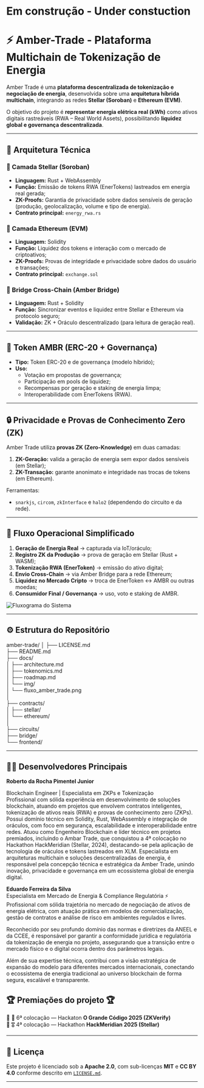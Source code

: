 # Em construção - Under constuction

# ⚡ Amber-Trade - Plataforma Multichain de Tokenização de Energia

Amber Trade é uma **plataforma descentralizada de tokenização e negociação de energia**, desenvolvida sobre uma **arquitetura híbrida multichain**, integrando as redes **Stellar (Soroban)** e **Ethereum (EVM)**.

O objetivo do projeto é **representar energia elétrica real (kWh)** como ativos digitais rastreáveis (RWA – Real World Assets), possibilitando **liquidez global e governança descentralizada**.

---

## 🧩 Arquitetura Técnica

### 🔹 Camada Stellar (Soroban)
- **Linguagem:** Rust + WebAssembly
- **Função:** Emissão de tokens RWA (EnerTokens) lastreados em energia real gerada;
- **ZK-Proofs:** Garantia de privacidade sobre dados sensíveis de geração (produção, geolocalização, volume e tipo de energia).
- **Contrato principal:** `energy_rwa.rs`

### 🔹 Camada Ethereum (EVM)
- **Linguagem:** Solidity
- **Função:** Liquidez dos tokens e interação com o mercado de criptoativos;
- **ZK-Proofs:** Provas de integridade e privacidade sobre dados do usuário e transações;
- **Contrato principal:** `exchange.sol`

### 🔹 Bridge Cross-Chain (Amber Bridge)
- **Linguagem:** Rust + Solidity
- **Função:** Sincronizar eventos e liquidez entre Stellar e Ethereum via protocolo seguro;
- **Validação:** ZK + Oráculo descentralizado (para leitura de geração real).

---

## 💠 Token AMBR (ERC-20 + Governança)
- **Tipo:** Token ERC-20 e de governança (modelo híbrido);
- **Uso:**
  - Votação em propostas de governança;
  - Participação em pools de liquidez;
  - Recompensas por geração e staking de energia limpa;
  - Interoperabilidade com EnerTokens (RWA).

---

## 🔒 Privacidade e Provas de Conhecimento Zero (ZK)
Amber Trade utiliza **provas ZK (Zero-Knowledge)** em duas camadas:
1. **ZK-Geração:** valida a geração de energia sem expor dados sensíveis (em Stellar);
2. **ZK-Transação:** garante anonimato e integridade nas trocas de tokens (em Ethereum).

Ferramentas:
- `snarkjs`, `circom`, `zkInterface` e `halo2` (dependendo do circuito e da rede).

---

## 🔗 Fluxo Operacional Simplificado

1. **Geração de Energia Real** → capturada via IoT/oráculo;
2. **Registro ZK da Produção** → prova de geração em Stellar (Rust + WASM);
3. **Tokenização RWA (EnerToken)** → emissão do ativo digital;
4. **Envio Cross-Chain** → via Amber Bridge para a rede Ethereum;
5. **Liquidez no Mercado Cripto** → troca de EnerToken ↔ AMBR ou outras moedas;
6. **Consumidor Final / Governança** → uso, voto e staking de AMBR.

![Fluxograma do Sistema](docs/img/fluxo_amber_trade.png)

---

## ⚙️ Estrutura do Repositório

amber-trade/
│
├── LICENSE.md  
├── README.md  
├── docs/  
│ ├── architecture.md  
│ ├── tokenomics.md  
│ ├── roadmap.md  
│ └── img/  
│ └── fluxo_amber_trade.png  
│  
├── contracts/  
│ ├── stellar/  
│ └── ethereum/  
│  
├── circuits/  
├── bridge/  
└── frontend/  

---

## 🧑‍💻 Desenvolvedores Principais
**Roberto da Rocha Pimentel Junior** 
  
Blockchain Engineer | Especialista em ZKPs e Tokenização  
Profissional com sólida experiência em desenvolvimento de soluções blockchain, atuando em projetos que envolvem contratos inteligentes, tokenização de ativos reais (RWA) e provas de conhecimento zero (ZKPs).
Possui domínio técnico em Solidity, Rust, WebAssembly e integração de oráculos, com foco em segurança, escalabilidade e interoperabilidade entre redes.
Atuou como Engenheiro Blockchain e líder técnico em projetos premiados, incluindo o Ambar Trade, que conquistou a 4ª colocação no Hackathon HackMeridian (Stellar, 2024), destacando-se pela aplicação de tecnologia de oráculos e tokens lastreados em XLM.
Especialista em arquiteturas multichain e soluções descentralizadas de energia, é responsável pela concepção técnica e estratégica da Amber Trade, unindo inovação, privacidade e governança em um ecossistema global de energia digital.  

**Eduardo Ferreira da Silva**  
Especialista em Mercado de Energia & Compliance Regulatória ⚡  
Profissional com sólida trajetória no mercado de negociação de ativos de energia elétrica, com atuação prática em modelos de comercialização, gestão de contratos e análise de risco em ambientes regulados e livres.

Reconhecido por seu profundo domínio das normas e diretrizes da ANEEL e da CCEE, é responsável por garantir a conformidade jurídica e regulatória da tokenização de energia no projeto, assegurando que a transição entre o mercado físico e o digital ocorra dentro dos parâmetros legais.

Além de sua expertise técnica, contribui com a visão estratégica de expansão do modelo para diferentes mercados internacionais, conectando o ecossistema de energia tradicional ao universo blockchain de forma segura, escalável e transparente.  
  
## 🏆 Premiações do projeto 🏆
🎯 🏅 6ª colocação — Hackaton **O Grande Código 2025 (ZKVerify)**  
🎯 🎖️ 4ª colocação — Hackathon **HackMeridian 2025 (Stellar)**  

---

## 📄 Licença  
Este projeto é licenciado sob a **Apache 2.0**, com sub-licenças **MIT** e **CC BY 4.0** conforme descrito em [`LICENSE.md`](LICENSE.md).

---
